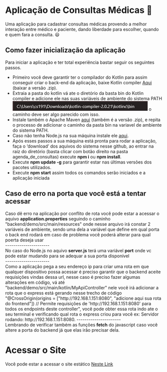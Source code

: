 <h1>Aplicação de Consultas Médicas 🎉️ </h1>

<span>
    Uma aplicação para cadastrar consultas médicas provendo a melhor
    interação entre médico e paciente, dando liberdade para escolher, quando e
    quem fara a consulta. 😃
</span>

<h2>Como fazer inicialização da aplicação</h2>

<div>
    Para iniciar a aplicação e ter total experiência bastar seguir os seguintes passos.
<ul>
<li>Primeiro você deve garantir ter o compilador do Kotlin para assim conseguir criar o back-end da aplicação, baixe Kotlin compiler <a href="https://github.com/JetBrains/kotlin/releases/tag/v2.0.21">Aqui</a> (baixar a versão .zip).
<li>Extraia a pasta do kotlin vá ate o diretório da basta bin do Kotlin compiler e adicione ele nas suas variáveis de ambiente do sistema PATH</li>
<img src="./assets/caminho.png"> o caminho deve ser algo parecido com isso.
<li>Instale também o Apache Maven <a href="https://maven.apache.org/download.cgi">aqui</a> (também é a versão .zip), e repita o processo de adicionar o caminho da pasta bin
na variavel de ambiente do sistema PATH.</li>
<li>Caso não tenha Node.js na sua máquina instale ele <a href="https://nodejs.org/pt">aqui</a>.</li>
<li>Após esses passos a sua máquina está pronta para rodar a aplicação, faça o ‘download’ dos aquivos do sistema nesse github, ao entrar na raiz do diretório (basta clicar com botão direito na pasta agenda_de_consultas) execute <strong>npm i</strong> ou <strong>npm install</strong>.</li>
<li>Execute <strong>npm update -g</strong> para garantir estar nas últimas versões dos pacotes utilizados.</li>
<li>Execute <strong>npm start</strong> assim todos os comandos serão iniciados e a aplicação iniciada</li>
</ul>
<h2> Caso de erro na porta que você está a tentar acessar</h2>

<div>Caso dê erro na aplicação por conflito de rota você pode estar a acessar o aquivo <strong>application.properties</strong> seguindo o caminho "backend/demo/src/main/resources" onde nesse
arquivo irá constar 2 variáveis de ambiente, sendo uma dela a variável que define em qual porta o back end rodará em caso de problema você poderá alterar para qual poerta deseja usar</div>
<span>----------------------</span>
<div>No caso do Node.js no aquivo <strong>server.js</strong> terá uma variável <strong>port</strong> onde vc pode estar mudando para se adequar a sua porta disponível</div>
<span>----------------------</span>
<div> Como a aplicação pega a seu endereço ip para criar uma rota em que qualquer dispositivo possa acessar é preciso garantir que o backend aceite requisições vindas dessa url,
nesse caso é preciso fazer algumas alterações em código, vá até "backend/demo/src/main/kotlin/MyApiController" nele você irá adicionar a rota que o express está gerando nesse trecho de código "@CrossOrigin(origins = ["http://192.168.1.151:8080", "adicione aqui sua rota do frontend"]) // Permite requisições de 'http://192.168.1.151:8080' para todos os endpoints deste controller", você pode obter essa rota
indo ate o seu terminal e verificando qual rota o express criou para você ex: Servidor rodando: http://192.168.1.151:8080.
<span>----------------------</span>
<div> Lembrando de verificar também as funções <strong>fetch</strong> do javascript caso você altere a porta do backend já que elas irão precisar dela.
</div>

<h1> Acessar o Site</h1>

<div> Você pode estar a acessar o site estático <a href="#">Neste Link</a>
</div>
